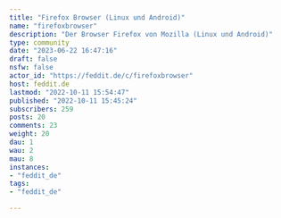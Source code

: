 ```yaml
---
title: "Firefox Browser (Linux und Android)" 
name: "firefoxbrowser"
description: "Der Browser Firefox von Mozilla (Linux und Android)"
type: community
date: "2023-06-22 16:47:16"
draft: false
nsfw: false
actor_id: "https://feddit.de/c/firefoxbrowser"
host: feddit.de
lastmod: "2022-10-11 15:54:47"
published: "2022-10-11 15:45:24"
subscribers: 259
posts: 20
comments: 23
weight: 20
dau: 1
wau: 2
mau: 8
instances:
- "feddit_de"
tags: 
- "feddit_de"

---
```

